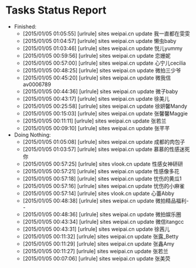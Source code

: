 Tasks Status Report
============

* Finished:
    * [2015/01/05 01:05:55] [urlrule] sites weipai.cn update 我一直都在雯雯
    * [2015/01/05 01:04:57] [urlrule] sites weipai.cn update 懒虫baby
    * [2015/01/05 01:03:46] [urlrule] sites weipai.cn update 悦儿yummy
    * [2015/01/05 00:59:56] [urlrule] sites weipai.cn update 恋姗妮
    * [2015/01/05 00:57:00] [urlrule] sites weipai.cn update 心宁儿cecilia
    * [2015/01/05 00:48:25] [urlrule] sites weipai.cn update 微拍三少爷
    * [2015/01/05 00:45:20] [urlrule] sites weipai.cn update 微我信av0006789
    * [2015/01/05 00:44:36] [urlrule] sites weipai.cn update 微子baby
    * [2015/01/05 00:43:17] [urlrule] sites weipai.cn update 徐美儿
    * [2015/01/05 00:25:58] [urlrule] sites weipai.cn update 徐妍馨Mandy
    * [2015/01/05 00:15:03] [urlrule] sites weipai.cn update 张馨馨Maggie
    * [2015/01/05 00:11:11] [urlrule] sites weipai.cn update 张若兰
    * [2015/01/05 00:09:10] [urlrule] sites weipai.cn update 张芊芊
* Doing Nothing:
    * [2015/01/05 01:05:08] [urlrule] sites weipai.cn update 成都的肉包子
    * [2015/01/05 01:03:57] [urlrule] sites weipai.cn update 慕慕的性感迷死你
    * [2015/01/05 00:57:25] [urlrule] sites vlook.cn update 性感女神研研
    * [2015/01/05 00:57:21] [urlrule] sites weipai.cn update 性感像多花
    * [2015/01/05 00:57:18] [urlrule] sites weipai.cn update 忧伤的黄瓜1
    * [2015/01/05 00:57:16] [urlrule] sites weipai.cn update 忧伤的小麻雀
    * [2015/01/05 00:57:14] [urlrule] sites vlook.cn update 心蕾Abby
    * [2015/01/05 00:48:38] [urlrule] sites weipai.cn update 微拍精品福利--
    * [2015/01/05 00:48:36] [urlrule] sites weipai.cn update 微拍娱乐圈
    * [2015/01/05 00:43:34] [urlrule] sites weipai.cn update 微信itangcc
    * [2015/01/05 00:43:31] [urlrule] sites weipai.cn update 徐茜儿
    * [2015/01/05 00:11:32] [urlrule] sites weipai.cn update 张露_Betty
    * [2015/01/05 00:11:29] [urlrule] sites weipai.cn update 张鑫Amy
    * [2015/01/05 00:11:27] [urlrule] sites weipai.cn update 张若兰
    * [2015/01/05 00:07:06] [urlrule] sites weipai.cn update 张美荧
